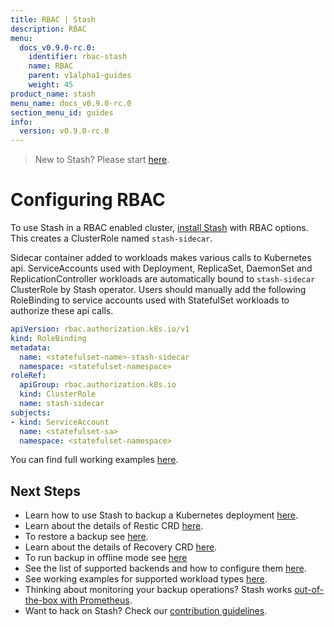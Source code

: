 ```yaml
---
title: RBAC | Stash
description: RBAC
menu:
  docs_v0.9.0-rc.0:
    identifier: rbac-stash
    name: RBAC
    parent: v1alpha1-guides
    weight: 45
product_name: stash
menu_name: docs_v0.9.0-rc.0
section_menu_id: guides
info:
  version: v0.9.0-rc.0
---
```


> New to Stash? Please start [here](/docs/v0.9.0-rc.0/concepts/README).

# Configuring RBAC

To use Stash in a RBAC enabled cluster, [install Stash](/docs/v0.9.0-rc.0/setup/install) with RBAC options. This creates a ClusterRole named `stash-sidecar`.

Sidecar container added to workloads makes various calls to Kubernetes api. ServiceAccounts used with Deployment, ReplicaSet, DaemonSet and ReplicationController workloads are automatically bound to `stash-sidecar` ClusterRole by Stash operator. Users should manually add the following RoleBinding to service accounts used with StatefulSet workloads to authorize these api calls.

```yaml
apiVersion: rbac.authorization.k8s.io/v1
kind: RoleBinding
metadata:
  name: <statefulset-name>-stash-sidecar
  namespace: <statefulset-namespace>
roleRef:
  apiGroup: rbac.authorization.k8s.io
  kind: ClusterRole
  name: stash-sidecar
subjects:
- kind: ServiceAccount
  name: <statefulset-sa>
  namespace: <statefulset-namespace>
```

You can find full working examples [here](/docs/v0.9.0-rc.0/guides/v1alpha1/workloads).

## Next Steps

- Learn how to use Stash to backup a Kubernetes deployment [here](/docs/v0.9.0-rc.0/guides/v1alpha1/backup).
- Learn about the details of Restic CRD [here](/docs/v0.9.0-rc.0/concepts/crds/v1alpha1/restic).
- To restore a backup see [here](/docs/v0.9.0-rc.0/guides/v1alpha1/restore).
- Learn about the details of Recovery CRD [here](/docs/v0.9.0-rc.0/concepts/crds/v1alpha1/recovery).
- To run backup in offline mode see [here](/docs/v0.9.0-rc.0/guides/v1alpha1/offline_backup)
- See the list of supported backends and how to configure them [here](/docs/v0.9.0-rc.0/guides/v1alpha1/backends/overview).
- See working examples for supported workload types [here](/docs/v0.9.0-rc.0/guides/v1alpha1/workloads).
- Thinking about monitoring your backup operations? Stash works [out-of-the-box with Prometheus](/docs/v0.9.0-rc.0/guides/v1alpha1/monitoring/overview).
- Want to hack on Stash? Check our [contribution guidelines](/docs/v0.9.0-rc.0/CONTRIBUTING).
